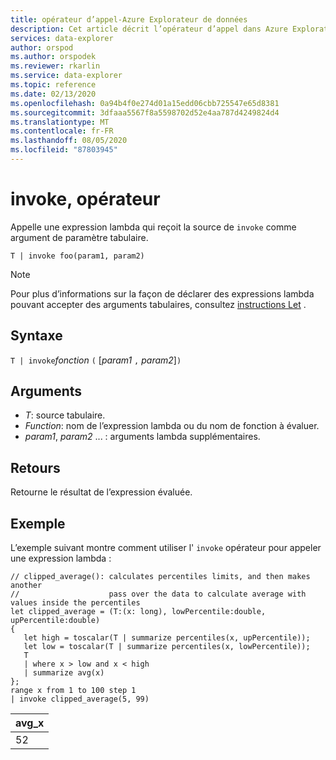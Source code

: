 ```yaml
---
title: opérateur d’appel-Azure Explorateur de données
description: Cet article décrit l’opérateur d’appel dans Azure Explorateur de données.
services: data-explorer
author: orspod
ms.author: orspodek
ms.reviewer: rkarlin
ms.service: data-explorer
ms.topic: reference
ms.date: 02/13/2020
ms.openlocfilehash: 0a94b4f0e274d01a15edd06cbb725547e65d8381
ms.sourcegitcommit: 3dfaaa5567f8a5598702d52e4aa787d4249824d4
ms.translationtype: MT
ms.contentlocale: fr-FR
ms.lasthandoff: 08/05/2020
ms.locfileid: "87803945"
---
```

# <a name="invoke-operator"></a>invoke, opérateur

Appelle une expression lambda qui reçoit la source de `invoke` comme argument de paramètre tabulaire.

```kusto
T | invoke foo(param1, param2)
```

> [!NOTE]
> Pour plus d’informations sur la façon de déclarer des expressions lambda pouvant accepter des arguments tabulaires, consultez [instructions Let](./letstatement.md) .
 
## <a name="syntax"></a>Syntaxe

`T | invoke`*fonction* `(` [*param1* `,` *param2*]`)`

## <a name="arguments"></a>Arguments

* *T*: source tabulaire.
* *Function*: nom de l’expression lambda ou du nom de fonction à évaluer.
* *param1*, *param2* ... : arguments lambda supplémentaires.

## <a name="returns"></a>Retours

Retourne le résultat de l’expression évaluée.

## <a name="example"></a>Exemple

L’exemple suivant montre comment utiliser l' `invoke` opérateur pour appeler une expression lambda :

<!-- csl: https://help.kusto.windows.net:443/KustoMonitoringPersistentDatabase -->
```kusto
// clipped_average(): calculates percentiles limits, and then makes another 
//                    pass over the data to calculate average with values inside the percentiles
let clipped_average = (T:(x: long), lowPercentile:double, upPercentile:double)
{
   let high = toscalar(T | summarize percentiles(x, upPercentile));
   let low = toscalar(T | summarize percentiles(x, lowPercentile));
   T 
   | where x > low and x < high
   | summarize avg(x) 
};
range x from 1 to 100 step 1
| invoke clipped_average(5, 99)
```

|avg_x|
|---|
|52|
